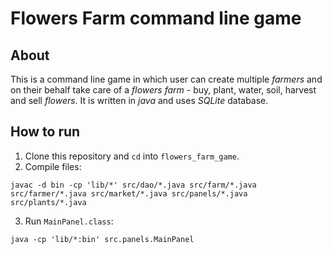 # Flowers Farm command line game
## About
This is a command line game in which user can create multiple *farmers* and on their behalf take care of a *flowers farm* - buy, plant, water, soil, harvest and sell *flowers*. It is written in *java* and uses *SQLite* database.
## How to run
1. Clone this repository and `cd` into `flowers_farm_game`. 
2. Compile files:
```console  
javac -d bin -cp 'lib/*' src/dao/*.java src/farm/*.java src/farmer/*.java src/market/*.java src/panels/*.java src/plants/*.java
```
3. Run `MainPanel.class`:
```console
java -cp 'lib/*:bin' src.panels.MainPanel
```
